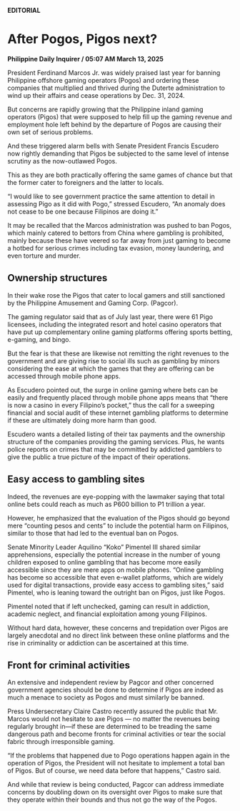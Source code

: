 **EDITORIAL**

# After Pogos, Pigos next?

****Philippine Daily Inquirer / 05:07 AM March 13, 2025****

President Ferdinand Marcos Jr. was widely praised last year for banning Philippine offshore gaming operators (Pogos) and ordering these companies that multiplied and thrived during the Duterte administration to wind up their affairs and cease operations by Dec. 31, 2024.

But concerns are rapidly growing that the Philippine inland gaming operators (Pigos) that were supposed to help fill up the gaming revenue and employment hole left behind by the departure of Pogos are causing their own set of serious problems.

And these triggered alarm bells with Senate President Francis Escudero now rightly demanding that Pigos be subjected to the same level of intense scrutiny as the now-outlawed Pogos.

This as they are both practically offering the same games of chance but that the former cater to foreigners and the latter to locals.

“I would like to see government practice the same attention to detail in assessing Pigo as it did with Pogo,” stressed Escudero, “An anomaly does not cease to be one because Filipinos are doing it.”

It may be recalled that the Marcos administration was pushed to ban Pogos, which mainly catered to bettors from China where gambling is prohibited, mainly because these have veered so far away from just gaming to become a hotbed for serious crimes including tax evasion, money laundering, and even torture and murder.

## Ownership structures

In their wake rose the Pigos that cater to local gamers and still sanctioned by the Philippine Amusement and Gaming Corp. (Pagcor).

The gaming regulator said that as of July last year, there were 61 Pigo licensees, including the integrated resort and hotel casino operators that have put up complementary online gaming platforms offering sports betting, e-gaming, and bingo.

But the fear is that these are likewise not remitting the right revenues to the government and are giving rise to social ills such as gambling by minors considering the ease at which the games that they are offering can be accessed through mobile phone apps.

As Escudero pointed out, the surge in online gaming where bets can be easily and frequently placed through mobile phone apps means that “there is now a casino in every Filipino’s pocket,” thus the call for a sweeping financial and social audit of these internet gambling platforms to determine if these are ultimately doing more harm than good.

Escudero wants a detailed listing of their tax payments and the ownership structure of the companies providing the gaming services. Plus, he wants police reports on crimes that may be committed by addicted gamblers to give the public a true picture of the impact of their operations.

## Easy access to gambling sites

Indeed, the revenues are eye-popping with the lawmaker saying that total online bets could reach as much as P600 billion to P1 trillion a year.

However, he emphasized that the evaluation of the Pigos should go beyond mere “counting pesos and cents” to include the potential harm on Filipinos, similar to those that had led to the eventual ban on Pogos.

Senate Minority Leader Aquilino “Koko” Pimentel III shared similar apprehensions, especially the potential increase in the number of young children exposed to online gambling that has become more easily accessible since they are mere apps on mobile phones. “Online gambling has become so accessible that even e-wallet platforms, which are widely used for digital transactions, provide easy access to gambling sites,” said Pimentel, who is leaning toward the outright ban on Pigos, just like Pogos.

Pimentel noted that if left unchecked, gaming can result in addiction, academic neglect, and financial exploitation among young Filipinos.

Without hard data, however, these concerns and trepidation over Pigos are largely anecdotal and no direct link between these online platforms and the rise in criminality or addiction can be ascertained at this time.

## Front for criminal activities

An extensive and independent review by Pagcor and other concerned government agencies should be done to determine if Pigos are indeed as much a menace to society as Pogos and must similarly be banned.

Press Undersecretary Claire Castro recently assured the public that Mr. Marcos would not hesitate to axe Pigos — no matter the revenues being regularly brought in—if these are determined to be treading the same dangerous path and become fronts for criminal activities or tear the social fabric through irresponsible gaming.

“If the problems that happened due to Pogo operations happen again in the operation of Pigos, the President will not hesitate to implement a total ban of Pigos. But of course, we need data before that happens,” Castro said.

And while that review is being conducted, Pagcor can address immediate concerns by doubling down on its oversight over Pigos to make sure that they operate within their bounds and thus not go the way of the Pogos.